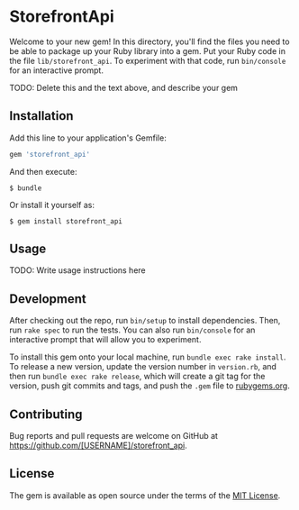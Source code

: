 # StorefrontApi

Welcome to your new gem! In this directory, you'll find the files you need to be able to package up your Ruby library into a gem. Put your Ruby code in the file `lib/storefront_api`. To experiment with that code, run `bin/console` for an interactive prompt.

TODO: Delete this and the text above, and describe your gem

## Installation

Add this line to your application's Gemfile:

```ruby
gem 'storefront_api'
```

And then execute:

    $ bundle

Or install it yourself as:

    $ gem install storefront_api

## Usage

TODO: Write usage instructions here

## Development

After checking out the repo, run `bin/setup` to install dependencies. Then, run `rake spec` to run the tests. You can also run `bin/console` for an interactive prompt that will allow you to experiment.

To install this gem onto your local machine, run `bundle exec rake install`. To release a new version, update the version number in `version.rb`, and then run `bundle exec rake release`, which will create a git tag for the version, push git commits and tags, and push the `.gem` file to [rubygems.org](https://rubygems.org).

## Contributing

Bug reports and pull requests are welcome on GitHub at https://github.com/[USERNAME]/storefront_api.

## License

The gem is available as open source under the terms of the [MIT License](https://opensource.org/licenses/MIT).
